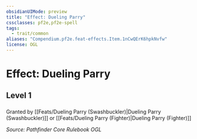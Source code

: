 ```yaml
---
obsidianUIMode: preview
title: "Effect: Dueling Parry"
cssclasses: pf2e,pf2e-spell
tags:
  - trait/common
aliases: "Compendium.pf2e.feat-effects.Item.1nCwQErK6hpkNvfw"
license: OGL
---
```

# Effect: Dueling Parry
## Level 1
### 






Granted by [[Feats/Dueling Parry (Swashbuckler)|Dueling Parry (Swashbuckler)]] or [[Feats/Dueling Parry (Fighter)|Dueling Parry (Fighter)]]

*Source: Pathfinder Core Rulebook*
*OGL*